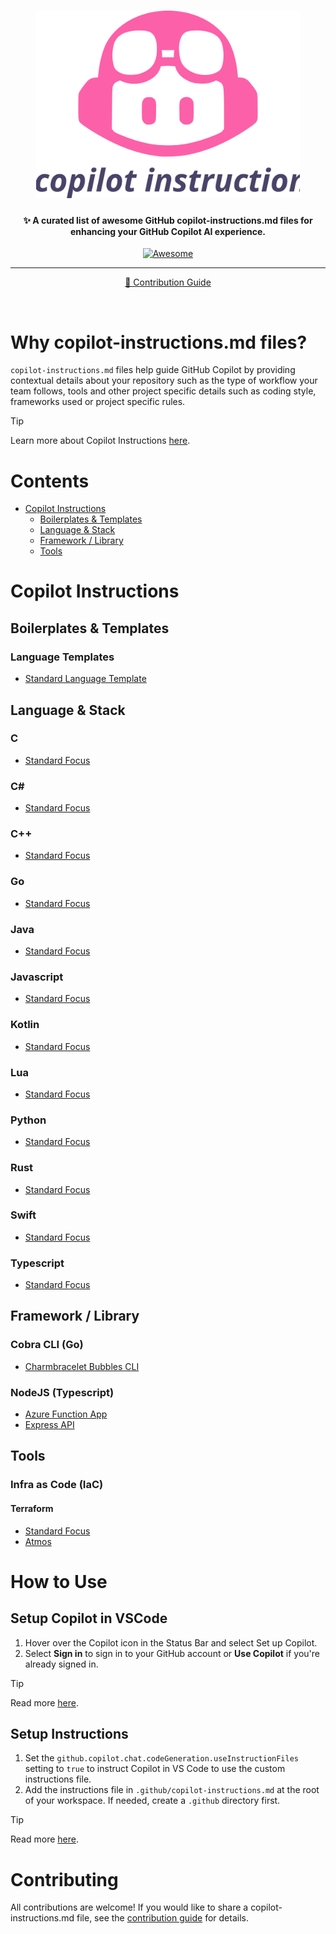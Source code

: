 <h1 align="center">
  <img src="./imgs/awesome-github-copilot.svg" alt="Awesome Copilot Instructions" height="300">
</h1>

<h4 align="center">✨ A curated list of awesome GitHub copilot-instructions.md files for enhancing your GitHub Copilot AI experience.</h4>

<p align="center">
  <a href="hhttps://awesome.re">
    <img src="https://awesome.re/badge-flat2.svg" alt="Awesome">
  </a>
</p>

<hr>
<p align="center">
	<a href="CONTRIBUTING.md">📖 Contribution Guide</a>
</p>
<br>

# Why copilot-instructions.md files?

`copilot-instructions.md` files help guide GitHub Copilot by providing contextual details about your repository such as the type of workflow your team follows, tools and other project specific details such as coding style, frameworks used or project specific rules.

> [!TIP]
> Learn more about Copilot Instructions [here](https://code.visualstudio.com/docs/copilot/copilot-customization).

# Contents

- [Copilot Instructions](#copilot-instructions)
  - [Boilerplates & Templates](#boilerplates--templates)
  - [Language & Stack](#language--stack)
  - [Framework / Library](#framework--library)
  - [Tools](#tools)

# Copilot Instructions

## Boilerplates & Templates

### Language Templates
- [Standard Language Template](instructions/templates/standard-language/copilot-instructions.md)

## Language & Stack

### C
- [Standard Focus](instructions/languages/c/standard-focus/copilot-instructions.md)

### C#
- [Standard Focus](instructions/languages/csharp/standard-focus/copilot-instructions.md)

### C++
- [Standard Focus](instructions/languages/cplusplus/standard-focus/copilot-instructions.md)

### Go
- [Standard Focus](instructions/languages/go/standard-focus/copilot-instructions.md)

### Java
- [Standard Focus](instructions/languages/java/standard-focus/copilot-instructions.md)

### Javascript
- [Standard Focus](instructions/languages/javascript/standard-focus/copilot-instructions.md)

### Kotlin
- [Standard Focus](instructions/languages/kotlin/standard-focus/copilot-instructions.md)

### Lua
- [Standard Focus](instructions/languages/lua/standard-focus/copilot-instructions.md)

### Python
- [Standard Focus](instructions/languages/python/standard-focus/copilot-instructions.md)

### Rust
- [Standard Focus](instructions/languages/rust/standard-focus/copilot-instructions.md)

### Swift
- [Standard Focus](instructions/languages/swift/standard-focus/copilot-instructions.md)

### Typescript
- [Standard Focus](instructions/languages/typescript/standard-focus/copilot-instructions.md)

## Framework / Library

### Cobra CLI (Go)
- [Charmbracelet Bubbles CLI](instructions/frameworks/cobra-cli-go/charmbracelet-cli/copilot-instructions.md)

### NodeJS (Typescript)
- [Azure Function App](instructions/frameworks/nodejs-typescript/azure-function-app/copilot-instructions.md)
- [Express API](instructions/frameworks/nodejs-typescript/express-api/copilot-instructions.md)

## Tools

### Infra as Code (IaC)

#### Terraform
- [Standard Focus](instructions/tools/infra-as-code/terraform/standard-focus/copilot-instructions.md)
- [Atmos](instructions/tools/infra-as-code/terraform/atmos/copilot-instructions.md)

# How to Use

## Setup Copilot in VSCode
1. Hover over the Copilot icon in the Status Bar and select Set up Copilot.
2. Select **Sign in** to sign in to your GitHub account or **Use Copilot** if you're already signed in.

> [!TIP]
> Read more [here](https://code.visualstudio.com/docs/copilot/setup).

## Setup Instructions

1. Set the `github.copilot.chat.codeGeneration.useInstructionFiles` setting to `true` to instruct Copilot in VS Code to use the custom instructions file.
2. Add the instructions file in `.github/copilot-instructions.md` at the root of your workspace. If needed, create a `.github` directory first.

> [!TIP]
> Read more [here](https://code.visualstudio.com/docs/copilot/copilot-customization).

# Contributing

All contributions are welcome! If you would like to share a copilot-instructions.md file, see the [contribution guide](CONTRIBUTING.md) for details.
